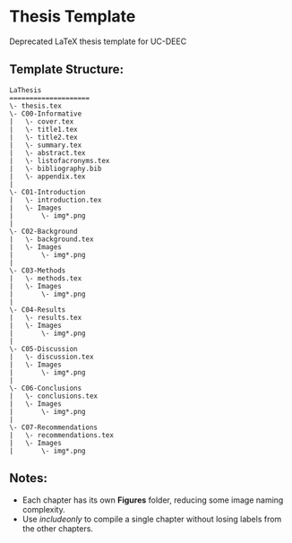 # Thesis Template

Deprecated LaTeX thesis template for UC-DEEC

## Template Structure:

```
LaThesis
====================
\- thesis.tex
\- C00-Informative
|	\- cover.tex
|	\- title1.tex
|	\- title2.tex
|	\- summary.tex			
|	\- abstract.tex
|	\- listofacronyms.tex
|	\- bibliography.bib
|	\- appendix.tex
|
\- C01-Introduction				
|	\- introduction.tex
|	\- Images
|		\- img*.png
|
\- C02-Background
|	\- background.tex
|	\- Images
|		\- img*.png
|
\- C03-Methods
|	\- methods.tex
|	\- Images
|		\- img*.png
|
\- C04-Results
|	\- results.tex
|	\- Images
|		\- img*.png
|
\- C05-Discussion
|	\- discussion.tex
|	\- Images
|		\- img*.png
|
\- C06-Conclusions
|	\- conclusions.tex
|	\- Images
|		\- img*.png
|
\- C07-Recommendations
|	\- recommendations.tex
|	\- Images
|		\- img*.png

```

## Notes:


* Each chapter has its own **Figures** folder, reducing some image naming complexity.
* Use *includeonly* to compile a single chapter without losing labels from the other chapters.
